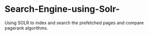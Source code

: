 # Search-Engine-using-Solr-
 Using SOLR to index and search the prefetched pages and compare pagerank algorithms.
